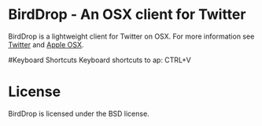 # BirdDrop - An OSX client for Twitter

BirdDrop is a lightweight client for Twitter on OSX. For more information see [Twitter](https://twitter.com) and [Apple OSX](http://www.apple.com/osx).

#Keyboard Shortcuts
Keyboard shortcuts to ap: CTRL+V

# License

BirdDrop is licensed under the BSD license.
